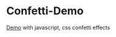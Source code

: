 # Confetti-Demo

[Demo](https://n2ptune.github.io/confetti-demo/) with javascript, css confetti effects
